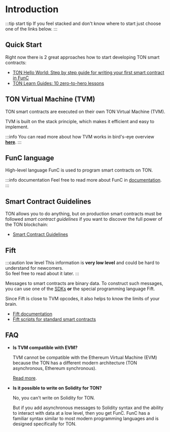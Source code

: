 # Introduction


:::tip start tip
If you feel stacked and don't know where to start just choose one of the links below.
:::

## Quick Start

Right now there is 2 great approaches how to start developing TON smart contracts:
* [TON Hello World: Step by step guide for writing your first smart contract in FunC](https://society.ton.org/ton-hello-world-step-by-step-guide-for-writing-your-first-smart-contract-in-func)
* [TON Learn Guides: 10 zero-to-hero lessons](https://github.com/romanovichim/TonFunClessons_Eng)


## TON Virtual Machine (TVM)

TON smart contracts are executed on their own TON Virtual Machine (TVM).

TVM is built on the stack principle, which makes it efficient and easy to implement.

:::info
You can read more about how TVM works in bird's-eye overview [**here**](/develop/smart-contracts/tvm_overview.md).
:::

## FunC language

High-level language FunC is used to program smart contracts on TON.

:::info documentation
Feel free to read more about FunC in [documentation](/develop/func/overview.md).
:::

## Smart Contract Guidelines

TON allows you to do anything, but on production smart contracts must be followed _smart contract guidelines_ if you want to discover the full power of the TON blockchain:

* [Smart Contract Guidelines](/develop/smart-contracts/guidelines)

## Fift

:::caution low level
This information is **very low level** and could be hard to understand for newcomers.  
So feel free to read about it later.
:::

Messages to smart contracts are binary data. To construct such messages, you can use one of the [SDKs](/develop/tools#sdk) **or** the special programming language Fift.

Since Fift is close to TVM opcodes, it also helps to know the limits of your brain.

- [Fift documentation](https://ton-blockchain.github.io/fiftbase.pdf)
- [Fift scripts for standard smart contracts](https://github.com/ton-blockchain/ton/tree/master/crypto/smartcont)


## FAQ

- **Is TVM compatible with EVM?**

   TVM cannot be compatible with the Ethereum Virtual Machine (EVM) because the TON has a different modern architecture (TON asynchronous, Ethereum synchronous).

   [Read more](https://telegra.ph/Its-time-to-try-something-new-Asynchronous-smart-contracts-03-25).

- **Is it possible to write on Solidity for TON?**

   No, you can't write on Solidity for TON. 

   But if you add asynchronous messages to Solidity syntax and the ability to interact with data at a low level, then you get FunC. FunC has a familiar syntax similar to most modern programming languages and is designed specifically for TON.
